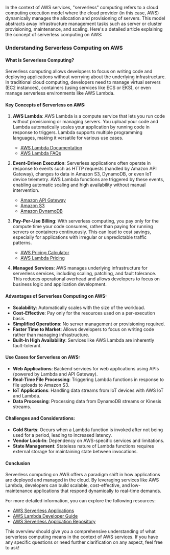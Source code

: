 In the context of AWS services, "serverless" computing refers to a cloud computing execution model where the cloud provider (in this case, AWS) dynamically manages the allocation and provisioning of servers. This model abstracts away infrastructure management tasks such as server or cluster provisioning, maintenance, and scaling. Here's a detailed article explaining the concept of serverless computing on AWS:

### Understanding Serverless Computing on AWS

#### What is Serverless Computing?

Serverless computing allows developers to focus on writing code and deploying applications without worrying about the underlying infrastructure. In traditional cloud computing, developers need to manage virtual servers (EC2 instances), containers (using services like ECS or EKS), or even manage serverless environments like AWS Lambda.

#### Key Concepts of Serverless on AWS:

1. **AWS Lambda**: AWS Lambda is a compute service that lets you run code without provisioning or managing servers. You upload your code and Lambda automatically scales your application by running code in response to triggers. Lambda supports multiple programming languages, making it versatile for various use cases.

   - [AWS Lambda Documentation](https://aws.amazon.com/lambda/)
   - [AWS Lambda FAQs](https://aws.amazon.com/lambda/faqs/)

2. **Event-Driven Execution**: Serverless applications often operate in response to events such as HTTP requests (handled by Amazon API Gateway), changes to data in Amazon S3, DynamoDB, or even IoT device telemetry. AWS Lambda functions are triggered by these events, enabling automatic scaling and high availability without manual intervention.

   - [Amazon API Gateway](https://aws.amazon.com/api-gateway/)
   - [Amazon S3](https://aws.amazon.com/s3/)
   - [Amazon DynamoDB](https://aws.amazon.com/dynamodb/)

3. **Pay-Per-Use Billing**: With serverless computing, you pay only for the compute time your code consumes, rather than paying for running servers or containers continuously. This can lead to cost savings, especially for applications with irregular or unpredictable traffic patterns.

   - [AWS Pricing Calculator](https://calculator.aws/#/)
   - [AWS Lambda Pricing](https://aws.amazon.com/lambda/pricing/)

4. **Managed Services**: AWS manages underlying infrastructure for serverless services, including scaling, patching, and fault tolerance. This reduces operational overhead and allows developers to focus on business logic and application development.

#### Advantages of Serverless Computing on AWS:

- **Scalability**: Automatically scales with the size of the workload.
- **Cost-Effective**: Pay only for the resources used on a per-execution basis.
- **Simplified Operations**: No server management or provisioning required.
- **Faster Time to Market**: Allows developers to focus on writing code rather than managing infrastructure.
- **Built-In High Availability**: Services like AWS Lambda are inherently fault-tolerant.

#### Use Cases for Serverless on AWS:

- **Web Applications**: Backend services for web applications using APIs (powered by Lambda and API Gateway).
- **Real-Time File Processing**: Triggering Lambda functions in response to file uploads to Amazon S3.
- **IoT Applications**: Handling data streams from IoT devices with AWS IoT and Lambda.
- **Data Processing**: Processing data from DynamoDB streams or Kinesis streams.

#### Challenges and Considerations:

- **Cold Starts**: Occurs when a Lambda function is invoked after not being used for a period, leading to increased latency.
- **Vendor Lock-In**: Dependency on AWS-specific services and limitations.
- **State Management**: Stateless nature of Lambda functions requires external storage for maintaining state between invocations.

#### Conclusion

Serverless computing on AWS offers a paradigm shift in how applications are deployed and managed in the cloud. By leveraging services like AWS Lambda, developers can build scalable, cost-effective, and low-maintenance applications that respond dynamically to real-time demands.

For more detailed information, you can explore the following resources:

- [AWS Serverless Applications](https://aws.amazon.com/serverless/)
- [AWS Lambda Developer Guide](https://docs.aws.amazon.com/lambda/latest/dg/welcome.html)
- [AWS Serverless Application Repository](https://aws.amazon.com/serverless/serverlessrepo/)

This overview should give you a comprehensive understanding of what serverless computing means in the context of AWS services. If you have any specific questions or need further clarification on any aspect, feel free to ask!
